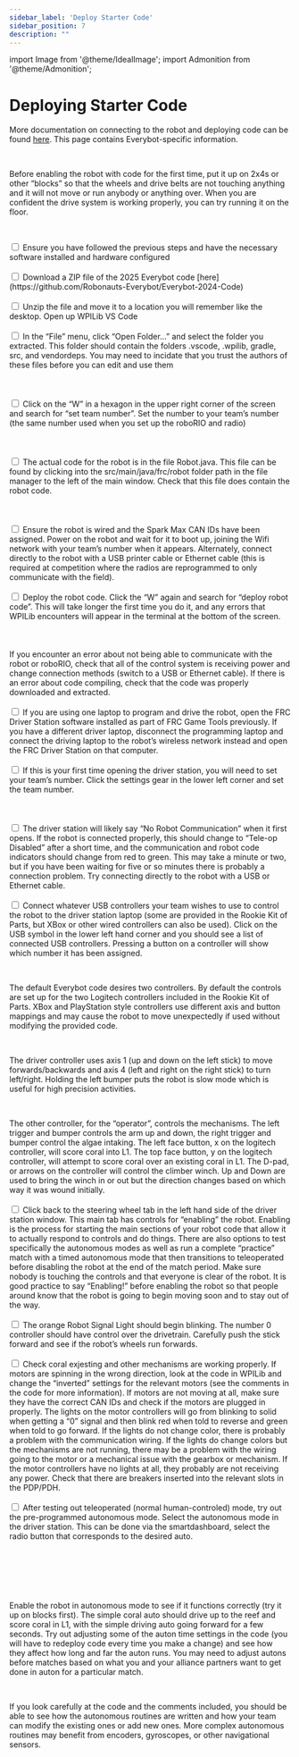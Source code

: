 ```yaml
---
sidebar_label: 'Deploy Starter Code'
sidebar_position: 7
description: ""
---
```


import Image from '@theme/IdealImage';
import Admonition from '@theme/Admonition';

# Deploying Starter Code


More documentation on connecting to the robot and deploying code can be found [here](https://docs.wpilib.org/en/stable/docs/zero-to-robot/step-4/running-test-program.html). This page contains Everybot-specific information.

<p><br /> </p>

Before enabling the robot with code for the first time, put it up on 2x4s or other &ldquo;blocks&rdquo; so that the wheels and drive belts are not touching anything and it will not move or run anybody or anything over. When you are confident the drive system is working properly, you can try running it on the floor.

<p><br /> </p>

<div>
    <input type="checkbox"/>
    <label>Ensure you have followed the previous steps and have the necessary software installed and hardware configured</label>
    <br/><br/>
    <input type="checkbox"/>
    <label> Download a ZIP file of the 2025 Everybot code [here](https://github.com/Robonauts-Everybot/Everybot-2024-Code) <br/><br/><div style={{ textAlign: 'center'}}><div style={{overflow: 'hidden', display: 'inline-block', margin: '0.00px 0.00px'}}><span style={{overflow: 'hidden', display: 'inline-block', margin: '0.00px 0.00px', border: '0.00px solid #000000', transform: 'rotate(0.00rad) translateZ(0px)',  width: '624.00px', height: '346.67px'}}><Image autoLoad={"true"} img={require("/static/media/software/deploy-starter/image_0.png")} style={{ width: '624.00px', height: '346.67px', marginLeft: '0.00px', marginTop: '0.00px', transform: 'rotate(0.00rad) translateZ(0px)', maxWidth: "none"}}></Image></span></div></div> </label>
    <input type="checkbox"/>
    <label> Unzip the file and move it to a location you will remember like the desktop. Open up WPILib VS Code</label>
    <br/><br/>
    <input type="checkbox"/>
    <label> In the &ldquo;File&rdquo; menu, click &ldquo;Open Folder&hellip;&rdquo; and select the folder you extracted. This folder should contain the folders .vscode, .wpilib, gradle, src, and vendordeps. You may need to incidate that you trust the authors of these files before you can edit and use them <br/><br/><div style={{ textAlign: 'center'}}><div style={{overflow: 'hidden', display: 'inline-block', margin: '0.00px 0.00px'}}><span style={{overflow: 'hidden', display: 'inline-block', margin: '0.00px 0.00px', border: '0.00px solid #000000', transform: 'rotate(0.00rad) translateZ(0px)',  width: '295.00px', height: '177.81px'}}><Image autoLoad={"true"} img={require("/static/media/software/deploy-starter/image_1.png")} style={{ width: '295.00px', height: '199.92px', marginLeft: '0.00px', marginTop: '-0.00px', transform: 'rotate(0.00rad) translateZ(0px)', maxWidth: "none"}}></Image></span></div><div style={{overflow: 'hidden', display: 'inline-block', margin: '0.00px 0.00px'}}><span style={{overflow: 'hidden', display: 'inline-block', margin: '0.00px 0.00px', border: '0.00px solid #000000', transform: 'rotate(0.00rad) translateZ(0px)',  width: '313.00px', height: '178.37px'}}><Image autoLoad={"true"} img={require("/static/media/software/deploy-starter/image_2.png")} style={{ width: '313.00px', height: '178.37px', marginLeft: '0.00px', marginTop: '0.00px', transform: 'rotate(0.00rad) translateZ(0px)', maxWidth: "none"}}></Image></span></div></div> </label>
    <br/><br/>
    <input type="checkbox"/>
    <label> Click on the &ldquo;W&rdquo; in a hexagon in the upper right corner of the screen and search for &ldquo;set team number&rdquo;. Set the number to your team&rsquo;s number (the same number used when you set up the roboRIO and radio) <br/><br/><div style={{ textAlign: 'center'}}><div style={{overflow: 'hidden', display: 'inline-block', margin: '0.00px 0.00px'}}><span style={{overflow: 'hidden', display: 'inline-block', margin: '0.00px 0.00px', border: '0.00px solid #000000', transform: 'rotate(0.00rad) translateZ(0px)',  width: '123.50px', height: '93.40px'}}><Image autoLoad={"true"} img={require("/static/media/software/deploy-starter/image_3.png")} style={{ width: '124.76px', height: '93.40px', marginLeft: '-0.63px', marginTop: '0.00px', transform: 'rotate(0.00rad) translateZ(0px)', maxWidth: "none"}}></Image></span></div><div style={{overflow: 'hidden', display: 'inline-block', margin: '0.00px 0.00px'}}><span style={{overflow: 'hidden', display: 'inline-block', margin: '0.00px 0.00px', border: '0.00px solid #000000', transform: 'rotate(0.00rad) translateZ(0px)',  width: '492.00px', height: '92.00px'}}><Image autoLoad={"true"} img={require("/static/media/software/deploy-starter/image_4.png")} style={{ width: '510.00px', height: '92.00px', marginLeft: '-8.00px', marginTop: '0.00px', transform: 'rotate(0.00rad) translateZ(0px)', maxWidth: "none"}}></Image></span></div></div> </label>
    <br/><br/>
    <input type="checkbox"/>
    <label> The actual code for the robot is in the file Robot.java. This file can be found by clicking into the src/main/java/frc/robot folder path in the file manager to the left of the main window. Check that this file does contain the robot code. <br/><br/><div style={{ textAlign: 'center'}}><div style={{overflow: 'hidden', display: 'inline-block', margin: '0.00px 0.00px'}}><span style={{overflow: 'hidden', display: 'inline-block', margin: '0.00px 0.00px', border: '0.00px solid #000000', transform: 'rotate(0.00rad) translateZ(0px)',  width: '244.00px', height: '342.00px'}}><Image autoLoad={"true"} img={require("/static/media/software/deploy-starter/image_5.png")} style={{ width: '244.00px', height: '342.00px', marginLeft: '0.00px', marginTop: '0.00px', transform: 'rotate(0.00rad) translateZ(0px)', maxWidth: "none"}}></Image></span></div></div></label>
    <br/><br/>
    <input type="checkbox"/>
    <label> Ensure the robot is wired and the Spark Max CAN IDs have been assigned. Power on the robot and wait for it to boot up, joining the Wifi network with your team&rsquo;s number when it appears. Alternately, connect directly to the robot with a USB printer cable or Ethernet cable (this is required at competition where the radios are reprogrammed to only communicate with the field).</label>
    <br/><br/>
    <input type="checkbox"/>
    <label> Deploy the robot code. Click the &ldquo;W&rdquo; again and search for &ldquo;deploy robot code&rdquo;. This will take longer the first time you do it, and any errors that WPILib encounters will appear in the terminal at the bottom of the screen.<br/><br/><div style={{ textAlign: 'center'}}><div style={{overflow: 'hidden', display: 'inline-block', margin: '0.00px 0.00px'}}><span style={{overflow: 'hidden', display: 'inline-block', margin: '0.00px 0.00px', border: '0.00px solid #000000', transform: 'rotate(0.00rad) translateZ(0px)',  width: '609.00px', height: '80.00px'}}><Image autoLoad={"true"} img={require("/static/media/software/deploy-starter/image_6.png")} style={{ width: '609.00px', height: '80.00px', marginLeft: '0.00px', marginTop: '0.00px', transform: 'rotate(0.00rad) translateZ(0px)', maxWidth: "none"}}></Image></span></div></div><br/><br/><Admonition type="note">If you encounter an error about not being able to communicate with the robot or roboRIO, check that all of the control system is receiving power and change connection methods (switch to a USB or Ethernet cable). If there is an error about code compiling, check that the code was properly downloaded and extracted.</Admonition></label>
    <br/><br/>
    <input type="checkbox"/>
    <label> If you are using one laptop to program and drive the robot, open the FRC Driver Station software installed as part of FRC Game Tools previously. If you have a different driver laptop, disconnect the programming laptop and connect the driving laptop to the robot&rsquo;s wireless network instead and open the FRC Driver Station on that computer.</label>
    <br/><br/>
    <input type="checkbox"/>
    <label>If this is your first time opening the driver station, you will need to set your team&rsquo;s number. Click the settings gear in the lower left corner and set the team number. <br/><br/><div style={{ textAlign: 'center'}}><div style={{overflow: 'hidden', display: 'inline-block', margin: '0.00px 0.00px'}}><span style={{overflow: 'hidden', display: 'inline-block', margin: '0.00px 0.00px', border: '0.00px solid #000000', transform: 'rotate(0.00rad) translateZ(0px)',  width: '238.00px', height: '151.00px'}}><Image autoLoad={"true"} img={require("/static/media/software/deploy-starter/image_7.png")} style={{ width: '238.00px', height: '151.00px', marginLeft: '0.00px', marginTop: '0.00px', transform: 'rotate(0.00rad) translateZ(0px)', maxWidth: "none"}}></Image></span></div></div> </label>
    <br/><br/>
    <input type="checkbox"/>
    <label> The driver station will likely say &ldquo;No Robot Communication&rdquo; when it first opens. If the robot is connected properly, this should change to &ldquo;Tele-op Disabled&rdquo; after a short time, and the communication and robot code indicators should change from red to green. This may take a minute or two, but if you have been waiting for five or so minutes there is probably a connection problem. Try connecting directly to the robot with a USB or Ethernet cable. </label>
    <br/><br/>
    <input type="checkbox"/>
    <label> Connect whatever USB controllers your team wishes to use to control the robot to the driver station laptop (some are provided in the Rookie Kit of Parts, but XBox or other <span style={{ fontWeight: "700"}}>wired</span>&nbsp;controllers can also be used). Click on the USB symbol in the lower left hand corner and you should see a list of connected USB controllers. Pressing a button on a controller will show which number it has been assigned. <p><br /> </p> The default Everybot code desires two controllers. By default the controls are set up for the two Logitech controllers included in the Rookie Kit of Parts. XBox and PlayStation style controllers use different axis and button mappings and may cause the robot to move unexpectedly if used without modifying the provided code. <p><br /> </p> The driver controller uses axis 1 (up and down on the left stick) to move forwards/backwards and axis 4 (left and right on the right stick) to turn left/right. Holding the left bumper puts the robot is slow mode which is useful for high precision activities. <p><br /> </p> The other controller, for the &ldquo;operator&rdquo;, controls the mechanisms. The left trigger and bumper controls the arm up and down, the right trigger and bumper control the algae intaking. The left face button, x on the logitech controller, will score coral into L1. The top face button, y on the logitech controller, will attempt to score coral over an existing coral in L1. The D-pad, or arrows on the controller will control the climber winch. Up and Down are used to bring the winch in or out but the direction changes based on which way it was wound initially. </label>
    <br/><br/>
    <input type="checkbox"/>
    <label> Click back to the steering wheel tab in the left hand side of the driver station window. This main tab has controls for &ldquo;enabling&rdquo; the robot. Enabling is the process for starting the main sections of your robot code that allow it to actually respond to controls and do things. There are also options to test specifically the autonomous modes as well as run a complete &ldquo;practice&rdquo; match with a timed autonomous mode that then transitions to teleoperated before disabling the robot at the end of the match period. Make sure nobody is touching the controls and that everyone is clear of the robot. It is good practice to say &ldquo;Enabling!&rdquo; before enabling the robot so that people around know that the robot is going to begin moving soon and to stay out of the way.</label>
    <br/><br/>
    <input type="checkbox"/>
    <label> The orange Robot Signal Light should begin blinking. The number 0 controller should have control over the drivetrain. Carefully push the stick forward and see if the robot&rsquo;s wheels run forwards.</label>
    <br/><br/>
    <input type="checkbox"/>
    <label> Check coral exjesting and other mechanisms are working properly. If motors are spinning in the wrong direction, look at the code in WPILib and change the &ldquo;inverted&rdquo; settings for the relevant motors (see the comments in the code for more information). If motors are not moving at all, make sure they have the correct CAN IDs and check if the motors are plugged in properly. The lights on the motor controllers will go from blinking to solid when getting a &ldquo;0&rdquo; signal and then blink red when told to reverse and green when told to go forward. If the lights do not change color, there is probably a problem with the communication wiring. If the lights do change colors but the mechanisms are not running, there may be a problem with the wiring going to the motor or a mechanical issue with the gearbox or mechanism. If the motor controllers have no lights at all, they probably are not receiving any power. Check that there are breakers inserted into the relevant slots in the PDP/PDH. </label>
    <br/><br/>
    <input type="checkbox"/>
    <label> After testing out teleoperated (normal human-controled) mode, try out the pre-programmed autonomous mode. Select the autonomous mode in the driver station. This can be done via the smartdashboard, select the radio button that corresponds to the desired auto. <p><br /> </p> <div style={{ textAlign: 'center'}}><div style={{overflow: 'hidden', display: 'inline-block', margin: '0.00px 0.00px'}}><span style={{overflow: 'hidden', display: 'inline-block', margin: '0.00px 0.00px', border: '0.00px solid #000000', transform: 'rotate(0.00rad) translateZ(0px)',  width: '598.50px', height: '117.97px'}}><Image autoLoad={"true"} img={require("/static/media/software/deploy-starter/image_8.png")} style={{ width: '598.50px', height: '117.97px', marginLeft: '0.00px', marginTop: '0.00px', transform: 'rotate(0.00rad) translateZ(0px)', maxWidth: "none"}}></Image></span></div>&nbsp;</div> <p><br /> </p> Enable the robot in autonomous mode to see if it functions correctly (try it up on blocks first). The simple coral auto should drive up to the reef and score coral in L1, with the simple driving auto going forward for a few seconds. Try out adjusting some of the auton time settings in the code (you will have to redeploy code every time you make a change) and see how they affect how long and far the auton runs. You may need to adjust autons before matches based on what you and your alliance partners want to get done in auton for a particular match. <p><br /> </p> If you look carefully at the code and the comments included, you should be able to see how the autonomous routines are written and how your team can modify the existing ones or add new ones. More complex autonomous routines may benefit from encoders, gyroscopes, or other navigational sensors. </label>
</div>